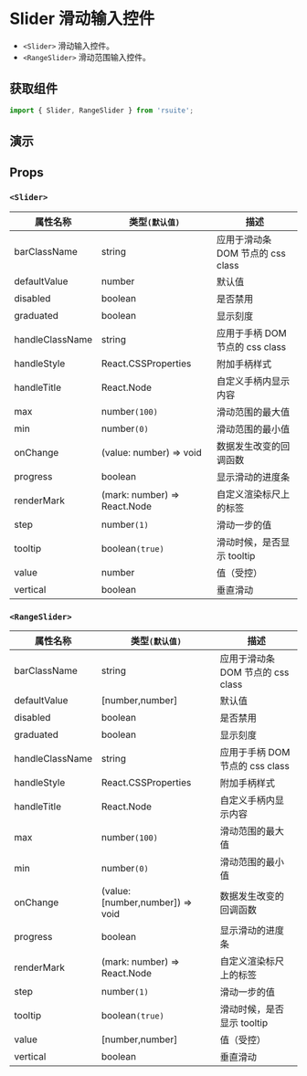 # Slider 滑动输入控件

- `<Slider>` 滑动输入控件。
- `<RangeSlider>` 滑动范围输入控件。

## 获取组件

```js
import { Slider, RangeSlider } from 'rsuite';
```

## 演示

<!--{demo}-->

## Props

### `<Slider>`

| 属性名称        | 类型`(默认值)`               | 描述                              |
| --------------- | ---------------------------- | --------------------------------- |
| barClassName    | string                       | 应用于滑动条 DOM 节点的 css class |
| defaultValue    | number                       | 默认值                            |
| disabled        | boolean                      | 是否禁用                          |
| graduated       | boolean                      | 显示刻度                          |
| handleClassName | string                       | 应用于手柄 DOM 节点的 css class   |
| handleStyle     | React.CSSProperties          | 附加手柄样式                      |
| handleTitle     | React.Node                   | 自定义手柄内显示内容              |
| max             | number`(100)`                | 滑动范围的最大值                  |
| min             | number`(0)`                  | 滑动范围的最小值                  |
| onChange        | (value: number) => void      | 数据发生改变的回调函数            |
| progress        | boolean                      | 显示滑动的进度条                  |
| renderMark      | (mark: number) => React.Node | 自定义渲染标尺上的标签            |
| step            | number`(1)`                  | 滑动一步的值                      |
| tooltip         | boolean`(true)`              | 滑动时候，是否显示 tooltip        |
| value           | number                       | 值（受控）                        |
| vertical        | boolean                      | 垂直滑动                          |

### `<RangeSlider>`

| 属性名称        | 类型`(默认值)`                   | 描述                              |
| --------------- | -------------------------------- | --------------------------------- |
| barClassName    | string                           | 应用于滑动条 DOM 节点的 css class |
| defaultValue    | [number,number]                  | 默认值                            |
| disabled        | boolean                          | 是否禁用                          |
| graduated       | boolean                          | 显示刻度                          |
| handleClassName | string                           | 应用于手柄 DOM 节点的 css class   |
| handleStyle     | React.CSSProperties              | 附加手柄样式                      |
| handleTitle     | React.Node                       | 自定义手柄内显示内容              |
| max             | number`(100)`                    | 滑动范围的最大值                  |
| min             | number`(0)`                      | 滑动范围的最小值                  |
| onChange        | (value: [number,number]) => void | 数据发生改变的回调函数            |
| progress        | boolean                          | 显示滑动的进度条                  |
| renderMark      | (mark: number) => React.Node     | 自定义渲染标尺上的标签            |
| step            | number`(1)`                      | 滑动一步的值                      |
| tooltip         | boolean`(true)`                  | 滑动时候，是否显示 tooltip        |
| value           | [number,number]                  | 值（受控）                        |
| vertical        | boolean                          | 垂直滑动                          |
